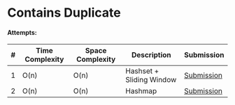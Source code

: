 # Contains Duplicate

#### Attempts:

| # | Time Complexity | Space Complexity | Description | Submission |
| - | ---- | ----- | ----------- | ----------- |
| 1 | O(n) | O(n) | Hashset + Sliding Window | [Submission](https://leetcode.com/problems/contains-duplicate-ii/submissions/1106303590) |
| 2 | O(n) | O(n) | Hashmap | [Submission](https://leetcode.com/problems/contains-duplicate-ii/submissions/1106311342/) |